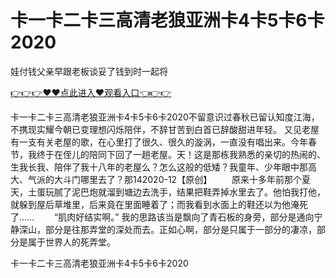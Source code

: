 # 卡一卡二卡三高清老狼亚洲卡4卡5卡6卡2020
娃付钱父亲早跟老板谈妥了钱到时一起将

<a href="https://github.com/zchuit/pxmid/issues/2">👉👉👉♥♥点此进入♥观看入口👈👉👉</a>

卡一卡二卡三高清老狼亚洲卡4卡5卡6卡2020不留意识过春秋已留认知度江海，不携现实耀今朝已变理想闪烁陪伴，不辞甘苦到白首已辞酸甜进年轻。
又见老屋有一支有关老屋的歌，在心里打了很久、很久的漩涡，一直没有唱出来。今年春节，我终于在侄儿的陪同下回了一趟老屋。天！这是那栋我熟悉的亲切的热闹的、生我长我、陪伴了我十八年的老屋么？怎么这般的低矮？我童年、少年眼中那高大、气派的大斗门哪里去了？那142020-12【原创】
　　原来十多年前那个夏天，土蛋玩腻了泥巴炮就溜到塘边去洗手，结果把鞋弄掉水里去了。他怕我打他，就躲到屋后草堆里，后来竟在里面睡着了；而我看到水面上的鞋还以为他淹死了……
　　“肌肉好结实啊。”
我的思路该当是飘向了青石板的身旁，部分是通向宁静深山，部分是往那弄堂的深处而去。正如心啊，部分是只属于一部分的凄凉，部分是属于世界人的死弄堂。

卡一卡二卡三高清老狼亚洲卡4卡5卡6卡2020
